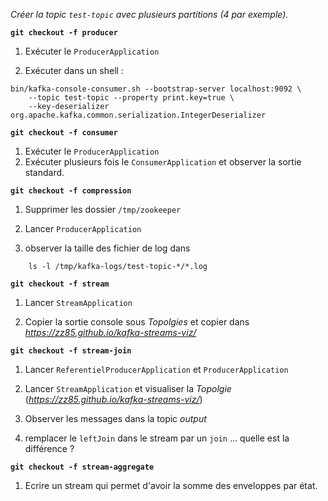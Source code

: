 
_Créer la topic `test-topic` avec plusieurs partitions (4 par exemple)._

**`git checkout -f producer`**

1. Exécuter le `ProducerApplication`

2. Exécuter dans un shell :
```
bin/kafka-console-consumer.sh --bootstrap-server localhost:9092 \
    --topic test-topic --property print.key=true \
    --key-deserializer org.apache.kafka.common.serialization.IntegerDeserializer
```

**`git checkout -f consumer`**

1. Exécuter le `ProducerApplication`
2. Exécuter plusieurs fois le `ConsumerApplication` et observer la sortie standard.


**`git checkout -f compression`**

1. Supprimer les dossier `/tmp/zookeeper`

2. Lancer `ProducerApplication`

3. observer la taille des fichier de log dans
```
    ls -l /tmp/kafka-logs/test-topic-*/*.log
```

**`git checkout -f stream`**

1. Lancer `StreamApplication`

2. Copier la sortie console sous _Topolgies_ et copier dans _https://zz85.github.io/kafka-streams-viz/_

**`git checkout -f stream-join`**

1. Lancer `ReferentielProducerApplication` et `ProducerApplication`

2. Lancer `StreamApplication` et visualiser la _Topolgie_ (_https://zz85.github.io/kafka-streams-viz/_)

3. Observer les messages dans la topic _output_

4. remplacer le `leftJoin` dans le stream par un `join` ... quelle est la différence ?

**`git checkout -f stream-aggregate`**

1. Ecrire un stream qui permet d'avoir la somme des enveloppes par état. 
